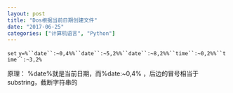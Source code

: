 ```yaml
---
layout: post
title: "Dos根据当前日期创建文件"
date: "2017-06-25"
categories: ["计算机语言", "Python"]
---
```


`set` `y=%``date``:~0,4%%``date``:~5,2%%``date``:~8,2%%``time``:~0,2%%``time``:~3,2%`

原理： %date%就是当前日期，而%date:~0,4% ，后边的冒号相当于substring，截断字符串的
